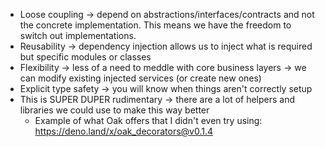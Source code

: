 - Loose coupling -> depend on abstractions/interfaces/contracts and not the concrete implementation. This means we have the freedom to switch out implementations.
- Reusability -> dependency injection allows us to inject what is required but specific modules or classes
- Flexibility -> less of a need to meddle with core business layers -> we can modify existing injected services (or create new ones)
- Explicit type safety -> you will know when things aren't correctly setup
- This is SUPER DUPER rudimentary -> there are a lot of helpers and libraries we could use to make this way better
    - Example of what Oak offers that I didn't even try using: https://deno.land/x/oak_decorators@v0.1.4